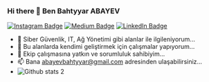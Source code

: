 ### Hi there 👋  Ben Bahtyyar ABAYEV
[![Instagram Badge](https://img.shields.io/badge/-Instagram-C13584?style=flat-quare&labelColor=C13584&logo=instagram&logoColor=white&link=https://www.instagram.com/bahtik009/)](https://www.instagram.com/bahtik009/) 
[![Medium Badge](https://img.shields.io/badge/-Medium-757575?style=flat-quare&labelColor=757575&logo=Medium&logoColor=white&link=https://medium.com/@abayevbahtyyar)](https://medium.com/@abayevbahtyyar)
[![LinkedIn Badge](https://img.shields.io/badge/-LinkedIn-0077B5?style=flat-square&logo=LinkedIn&logoColor=white&link=https://www.linkedin.com/in/bahtyyar-abayev-b9463a223/)](https://www.linkedin.com/in/bahtyyar-abayev-b9463a223/)
 
- 🔭 Siber Güvenlik, IT, Ağ Yönetimi gibi alanlar ile ilgileniyorum...
- 🌱 Bu alanlarda  kendimi geliştirmek için çalışmalar yapıyorum...
- 👯 Ekip çalışmasına yatkın ve sorumluluk sahibiyim...
- 📫 Bana abayevbahtyyar@gmail.com adresinden ulaşabilirsiniz...
- ![Github stats 2](https://github-readme-stats.vercel.app/api?username=bahtyyarabayev&show_icons=true&theme=radical)

